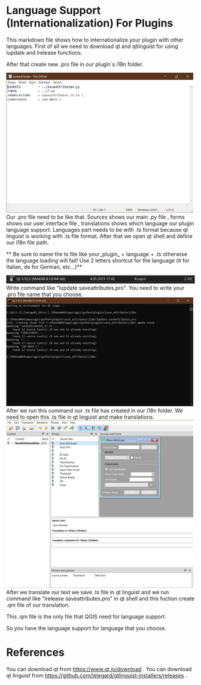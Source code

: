 <h1> Language Support (Internationalization) For Plugins </h1>
This markdown file shows how to internationalize your plugin with other languages. 
First of all we need to download qt and qtlinguist for using lupdate and lrelease functions. 

After that create new .pro file in our plugin`s i18n folder. 

<img src = "https://github.com/Afacaann/GIS-Programming/blob/main/1.PNG" width ="500" />
Our .pro file need to be like that. Sources shows our main .py file , forms shows our user interface file , translations shows which language our plugin language support. 
Languages part needs to be with .ts format because qt linguist is working with .ts file format. 
After that we open qt shell and define our i18n file path.

** Be sure to name the ts file like your_plugin_ + language + .ts otherwise the language loading will fail! Use 2 letters shortcut for the language (it for Italian, de for German, etc...)**

<img src = "https://github.com/Afacaann/GIS-Programming/blob/main/2.PNG" />
Write command like "lupdate saveattributes.pro".  You need to write your .pro file name that you choose.
<img src = "https://github.com/Afacaann/GIS-Programming/blob/main/3.PNG" width ="500" />
After we run this command our .ts file has created in our i18n folder. 
We need to open this .ts file in qt linguist and make translations. 
<img src = "https://github.com/Afacaann/GIS-Programming/blob/main/4.PNG" width ="500" />
After we translate our text we save .ts file in qt linguist and we run command like "lrelease saveattributes.pro" in qt shell and this fuction create .qm file of our translation. 

This .qm file is the only file that QGIS need for language support. 

So you have the language support for language that you choose.

<h1> References </h1>

You can download qt from https://www.qt.io/download .
You can download qt linguist from https://github.com/lelegard/qtlinguist-installers/releases .

